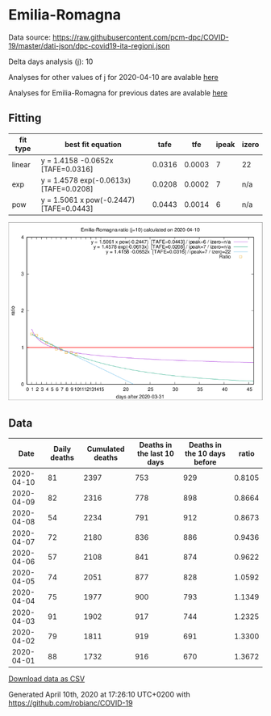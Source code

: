 # Emilia-Romagna

Data source: https://raw.githubusercontent.com/pcm-dpc/COVID-19/master/dati-json/dpc-covid19-ita-regioni.json

Delta days analysis (j): 10

Analyses for other values of j for 2020-04-10 are avalable [here](../README.md)

Analyses for Emilia-Romagna for previous dates are avalable [here](../../README.md)

## Fitting 
|fit type|best fit equation|tafe|tfe|ipeak|izero|
|-------|-----|--------|------|---|---|
|linear|y = 1.4158 -0.0652x  [TAFE=0.0316]|0.0316|0.0003|7|22|
|exp|y = 1.4578 exp(-0.0613x)  [TAFE=0.0208]|0.0208|0.0002|7|n/a|
|pow|y = 1.5061 x pow(-0.2447)  [TAFE=0.0443]|0.0443|0.0014|6|n/a|

![Plot](COVID-19_emilia-romagna_j10_2020-04-10.png)

## Data
|Date|Daily deaths|Cumulated deaths|Deaths in the last 10 days|Deaths in the 10 days before|ratio|
|----|----------|-----------|-------|--------------------|-----|
|2020-04-10|81|2397|753|929|0.8105|
|2020-04-09|82|2316|778|898|0.8664|
|2020-04-08|54|2234|791|912|0.8673|
|2020-04-07|72|2180|836|886|0.9436|
|2020-04-06|57|2108|841|874|0.9622|
|2020-04-05|74|2051|877|828|1.0592|
|2020-04-04|75|1977|900|793|1.1349|
|2020-04-03|91|1902|917|744|1.2325|
|2020-04-02|79|1811|919|691|1.3300|
|2020-04-01|88|1732|916|670|1.3672|

[Download data as CSV](COVID-19_emilia-romagna_j10_2020-04-10.csv)

Generated April 10th, 2020 at 17:26:10 UTC+0200 with https://github.com/robianc/COVID-19
